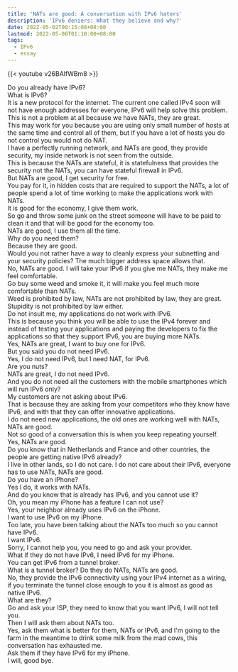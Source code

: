 ```yaml
---
title: 'NATs are good: A conversation with IPv6 haters'
description: 'IPv6 deniers: What they believe and why?'
date: 2022-05-02T00:15:08+08:00
lastmod: 2022-05-06T01:10:00+08:00
tags:
  - IPv6
  - essay
---
```

{{< youtube v26BAlfWBm8 >}}

Do you already have IPv6?\
What is IPv6?\
It is a new protocol for the internet. The current one called IPv4 soon will not have enough addresses for everyone, IPv6 will help solve this problem.\
This is not a problem at all because we have NATs, they are great.\
This may work for you because you are using only small number of hosts at the same time and control all of them, but if you have a lot of hosts you do not control you would not do NAT.\
I have a perfectly running network, and NATs are good, they provide security, my inside network is not seen from the outside.\
This is because the NATs are stateful, it is statefulness that provides the security not the NATs, you can have stateful firewall in IPv6.\
But NATs are good, I get security for free.\
You pay for it, in hidden costs that are required to support the NATs, a lot of people spend a lot of time working to make the applications work with NATs.\
It is good for the economy, I give them work.\
So go and throw some junk on the street someone will have to be paid to clean it and that will be good for the economy too.\
NATs are good, I use them all the time.\
Why do you need them?\
Because they are good.\
Would you not rather have a way to cleanly express your subnetting and your security policies? The much bigger address space allows that.\
No, NATs are good. I will take your IPv6 if you give me NATs, they make me feel comfortable.\
Go buy some weed and smoke it, it will make you feel much more comfortable than NATs.\
Weed is prohibited by law, NATs are not prohibited by law, they are great.\
Stupidity is not prohibited by law either.\
Do not insult me, my applications do not work with IPv6.\
This is because you think you will be able to use the IPv4 forever and instead of testing your applications and paying the developers to fix the applications so that they support IPv6, you are buying more NATs.\
Yes, NATs are great, I want to buy one for IPv6.\
But you said you do not need IPv6.\
Yes, I do not need IPv6, but I need NAT, for IPv6.\
Are you nuts?\
NATs are great, I do not need IPv6.\
And you do not need all the customers with the mobile smartphones which will run IPv6 only?\
My customers are not asking about IPv6.\
That is because they are asking from your competitors who they know have IPv6, and with that they can offer innovative applications.\
I do not need new applications, the old ones are working well with NATs, NATs are good.\
Not so good of a conversation this is when you keep repeating yourself.\
Yes, NATs are good.\
Do you know that in Netherlands and France and other countries, the people are getting native IPv6 already?\
I live in other lands, so I do not care. I do not care about their IPv6, everyone has to use NATs, NATs are good.\
Do you have an iPhone?\
Yes I do, it works with NATs.\
And do you know that is already has IPv6, and you cannot use it?\
Oh, you mean my iPhone has a feature I can not use?\
Yes, your neighbor already uses IPv6 on the iPhone.\
I want to use IPv6 on my iPhone.\
Too late, you have been talking about the NATs too much so you cannot have IPv6.\
I want IPv6.\
Sorry, I cannot help you, you need to go and ask your provider.\
What if they do not have IPv6, I need IPv6 for my iPhone.\
You can get IPv6 from a tunnel broker.\
What is a tunnel broker? Do they do NATs, NATs are good.\
No, they provide the IPv6 connectivity using your IPv4 internet as a wiring, if you terminate the tunnel close enough to you it is almost as good as native IPv6.\
What are they?\
Go and ask your ISP, they need to know that you want IPv6, I will not tell you.\
Then I will ask them about NATs too.\
Yes, ask them what is better for them, NATs or IPv6, and I'm going to the farm in the meantime to drink some milk from the mad cows, this conversation has exhausted me.\
Ask them if they have IPv6 for my iPhone.\
I will, good bye.